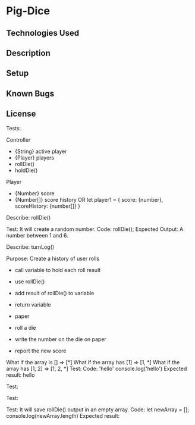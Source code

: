 # Pig-Dice

## Technologies Used

## Description

## Setup

## Known Bugs 

## License

<!-- Here are comments -->

Tests:

Controller
- {String} active player
- {Player} players
- rollDie()
- holdDie()

Player
- {Number} score
- {Number[]} score history
OR
let player1 = {
    score: {number},
    scoreHistory: {number[]}
}

Describe: rollDie()

Test: It will create a random number.
Code: rollDie();
Expected Output: A number between 1 and 6.

Describe: turnLog()

Purpose: Create a history of user rolls
- call variable to hold each roll result
- use rollDie()
- add result of rollDie() to variable
- return variable

- paper 
- roll a die
- write the number on the die on paper
- report the new score 

What if the array is [] => [*]
What if the array has [1] => [1, *]
What if the array has [1, 2] => [1, 2, *]
Test: 
Code:
    'hello'
    console.log('hello')
Expected result: hello

Test:

Test: 

Test: It will save rollDie() output in an empty array.
Code: let newArray = [];
console.log(newArray.length)
Expected result:








